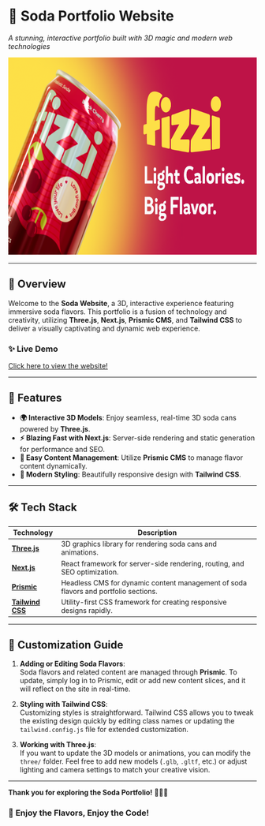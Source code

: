 

# 🍹 **Soda Portfolio Website**  
_A stunning, interactive portfolio built with 3D magic and modern web technologies_

<img src="/public/OG Image.png" alt="logo" width="5000px" height="400px"/>

---

## 🌟 **Overview**

Welcome to the **Soda Website**, a 3D, interactive experience featuring immersive soda flavors. This portfolio is a fusion of technology and creativity, utilizing **Three.js**, **Next.js**, **Prismic CMS**, and **Tailwind CSS** to deliver a visually captivating and dynamic web experience.

### ✨ **Live Demo**  
[Click here to view the website!](https://fizzi-one.vercel.app/)

---

## 🚀 **Features**

- **🌍 Interactive 3D Models**: Enjoy seamless, real-time 3D soda cans powered by **Three.js**.
- **⚡ Blazing Fast with Next.js**: Server-side rendering and static generation for performance and SEO.
- **📝 Easy Content Management**: Utilize **Prismic CMS** to manage flavor content dynamically.
- **💅 Modern Styling**: Beautifully responsive design with **Tailwind CSS**.

---

## 🛠️ **Tech Stack**

| **Technology** | **Description** |  
|----------------|-----------------|  
| [**Three.js**](https://threejs.org/) | 3D graphics library for rendering soda cans and animations. |  
| [**Next.js**](https://nextjs.org/) | React framework for server-side rendering, routing, and SEO optimization. |  
| [**Prismic**](https://prismic.io/) | Headless CMS for dynamic content management of soda flavors and portfolio sections. |  
| [**Tailwind CSS**](https://tailwindcss.com/) | Utility-first CSS framework for creating responsive designs rapidly. |

---

## 🎨 **Customization Guide**

1. **Adding or Editing Soda Flavors**:  
   Soda flavors and related content are managed through **Prismic**. To update, simply log in to Prismic, edit or add new content slices, and it will reflect on the site in real-time.

2. **Styling with Tailwind CSS**:  
   Customizing styles is straightforward. Tailwind CSS allows you to tweak the existing design quickly by editing class names or updating the `tailwind.config.js` file for extended customization.

3. **Working with Three.js**:  
   If you want to update the 3D models or animations, you can modify the `three/` folder. Feel free to add new models (`.glb`, `.gltf`, etc.) or adjust lighting and camera settings to match your creative vision.

---

**Thank you for exploring the Soda Portfolio!** 🍒🍋🍇
### 🍹 **Enjoy the Flavors, Enjoy the Code!**
